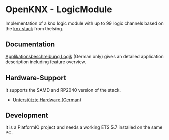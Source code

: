 # OpenKNX - LogicModule

Implementation of a knx logic module with up to 99 logic channels based on the [knx stack](https://github.com/thelsing/knx) from thelsing.

## Documentation
[Applikationsbeschreibung Logik](doc/Applikationsbeschreibung-Logik.md) (German only) gives an detailed application description including feature overview.

## Hardware-Support
It supports the SAMD and RP2040 version of the stack.
* [Unterstützte Hardware (German)](doc/Applikationsbeschreibung-Logik.md#unterstützte-hardware)

## Development
It is a PlatformIO project and needs a working ETS 5.7 installed on the same PC.
